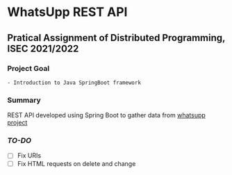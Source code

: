 # WhatsUpp REST API
## Pratical Assignment of Distributed Programming, ISEC 2021/2022


### Project Goal
    - Introduction to Java SpringBoot framework
    
### Summary
REST API developed using Spring Boot to gather data from <a href="http://github.com/pedrogrcorreia/whatsupp">whatsupp project</a>

### *TO-DO*
  - [ ] Fix URIs
  - [ ] Fix HTML requests on delete and change
